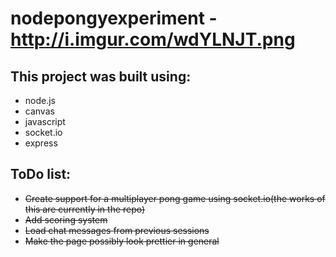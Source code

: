 nodepongyexperiment - http://i.imgur.com/wdYLNJT.png
===================

This project was built using:
--------------

  - node.js 
  - canvas
  - javascript
  - socket.io
  - express


ToDo list:
--------------

  - ~~Create support for a multiplayer pong game using socket.io(the works of this are currently in the repo)~~
  - ~~Add scoring system~~
  - ~~Load chat messages from previous sessions~~
  - ~~Make the page possibly look prettier in general~~
